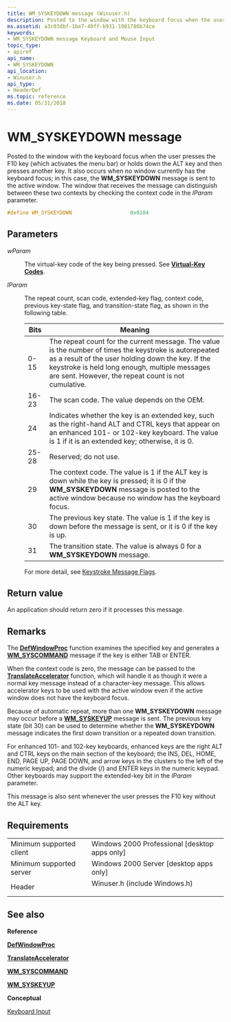 ```yaml
---
title: WM_SYSKEYDOWN message (Winuser.h)
description: Posted to the window with the keyboard focus when the user presses the F10 key (which activates the menu bar) or holds down the ALT key and then presses another key.
ms.assetid: a3c03dbf-1be7-49ff-b931-1981786b74ce
keywords:
- WM_SYSKEYDOWN message Keyboard and Mouse Input
topic_type:
- apiref
api_name:
- WM_SYSKEYDOWN
api_location:
- Winuser.h
api_type:
- HeaderDef
ms.topic: reference
ms.date: 05/31/2018
---
```


# WM\_SYSKEYDOWN message

Posted to the window with the keyboard focus when the user presses the F10 key (which activates the menu bar) or holds down the ALT key and then presses another key. It also occurs when no window currently has the keyboard focus; in this case, the **WM\_SYSKEYDOWN** message is sent to the active window. The window that receives the message can distinguish between these two contexts by checking the context code in the *lParam* parameter.


```C++
#define WM_SYSKEYDOWN                   0x0104
```



## Parameters

<dl> <dt>

*wParam* 
</dt> <dd>

The virtual-key code of the key being pressed. See [**Virtual-Key Codes**](virtual-key-codes.md).

</dd> <dt>

*lParam* 
</dt> <dd>

The repeat count, scan code, extended-key flag, context code, previous key-state flag, and transition-state flag, as shown in the following table.



| Bits  | Meaning                                                                                                                                                                                                                                                               |
|-------|-----------------------------------------------------------------------------------------------------------------------------------------------------------------------------------------------------------------------------------------------------------------------|
| 0-15  | The repeat count for the current message. The value is the number of times the keystroke is autorepeated as a result of the user holding down the key. If the keystroke is held long enough, multiple messages are sent. However, the repeat count is not cumulative. |
| 16-23 | The scan code. The value depends on the OEM.                                                                                                                                                                                                                          |
| 24    | Indicates whether the key is an extended key, such as the right-hand ALT and CTRL keys that appear on an enhanced 101- or 102-key keyboard. The value is 1 if it is an extended key; otherwise, it is 0.                                                              |
| 25-28 | Reserved; do not use.                                                                                                                                                                                                                                                 |
| 29    | The context code. The value is 1 if the ALT key is down while the key is pressed; it is 0 if the **WM\_SYSKEYDOWN** message is posted to the active window because no window has the keyboard focus.                                                                  |
| 30    | The previous key state. The value is 1 if the key is down before the message is sent, or it is 0 if the key is up.                                                                                                                                                    |
| 31    | The transition state. The value is always 0 for a **WM\_SYSKEYDOWN** message.                                                                                                                                                                                         |

For more detail, see [Keystroke Message Flags](about-keyboard-input.md#keystroke-message-flags).

</dd> </dl>

## Return value

An application should return zero if it processes this message.

## Remarks

The [**DefWindowProc**](https://docs.microsoft.com/windows/desktop/api/winuser/nf-winuser-defwindowproca) function examines the specified key and generates a [**WM\_SYSCOMMAND**](https://docs.microsoft.com/windows/desktop/menurc/wm-syscommand) message if the key is either TAB or ENTER.

When the context code is zero, the message can be passed to the [**TranslateAccelerator**](https://docs.microsoft.com/windows/desktop/api/winuser/nf-winuser-translateacceleratora) function, which will handle it as though it were a normal key message instead of a character-key message. This allows accelerator keys to be used with the active window even if the active window does not have the keyboard focus.

Because of automatic repeat, more than one **WM\_SYSKEYDOWN** message may occur before a [**WM\_SYSKEYUP**](wm-syskeyup.md) message is sent. The previous key state (bit 30) can be used to determine whether the **WM\_SYSKEYDOWN** message indicates the first down transition or a repeated down transition.

For enhanced 101- and 102-key keyboards, enhanced keys are the right ALT and CTRL keys on the main section of the keyboard; the INS, DEL, HOME, END, PAGE UP, PAGE DOWN, and arrow keys in the clusters to the left of the numeric keypad; and the divide (/) and ENTER keys in the numeric keypad. Other keyboards may support the extended-key bit in the *lParam* parameter.

This message is also sent whenever the user presses the F10 key without the ALT key.

## Requirements



|                                     |                                                                                                          |
|-------------------------------------|----------------------------------------------------------------------------------------------------------|
| Minimum supported client<br/> | Windows 2000 Professional \[desktop apps only\]<br/>                                               |
| Minimum supported server<br/> | Windows 2000 Server \[desktop apps only\]<br/>                                                     |
| Header<br/>                   | <dl> <dt>Winuser.h (include Windows.h)</dt> </dl> |



## See also

<dl> <dt>

**Reference**
</dt> <dt>

[**DefWindowProc**](https://docs.microsoft.com/windows/desktop/api/winuser/nf-winuser-defwindowproca)
</dt> <dt>

[**TranslateAccelerator**](https://docs.microsoft.com/windows/desktop/api/winuser/nf-winuser-translateacceleratora)
</dt> <dt>

[**WM\_SYSCOMMAND**](https://docs.microsoft.com/windows/desktop/menurc/wm-syscommand)
</dt> <dt>

[**WM\_SYSKEYUP**](wm-syskeyup.md)
</dt> <dt>

**Conceptual**
</dt> <dt>

[Keyboard Input](keyboard-input.md)
</dt> </dl>

 

 





